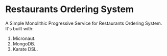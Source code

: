 # Restaurants Ordering System
A Simple Monolithic Progressive Service for Restaurants Ordering System. It's built with: 
1. Micronaut. 
2. MongoDB. 
3. Karate DSL.

